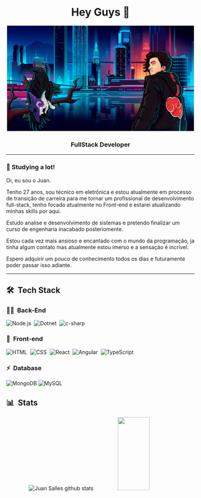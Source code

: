 <h1 align="center">
  Hey Guys 👋
</h1>
<div align="center">
   <!-- <img height="350em" src="./.github/assets/cover_.png"/> -->
   <img width="500em" src="https://raw.githubusercontent.com/JuanSalles/JuanSalles/main/Banner2.png">
</div>

<h3 align="center">
  FullStack Developer
</h3>



***

### 🎯 Studying a lot!

Oi, eu sou o Juan.

Tenho 27 anos, sou técnico em eletrônica e estou atualmente em processo de transição de carreira para me tornar um profissional de desenvolvimento full-stack, tenho focado atualmente no Front-end e estarei atualizando minhas skills por aqui.

Estudo analise e desenvolvimento de sistemas e pretendo finalizar um curso de engenharia inacabado posteriomente.

Estou cada vez mais ansioso e encantado com o mundo da programação, ja tinha algum contato mas atualmente estou imerso e a sensação é incrivel. 

Espero adquirir um pouco de conhecimento todos os dias e futuramente poder passar isso adiante.


***

## 🛠 &nbsp;Tech Stack

### 👩‍💻 &nbsp;Back-End

![Node.js](https://img.shields.io/badge/Node.js-E7ECEB?style=for-the-badge&logo=node.js&logoColor=53D9A2)&nbsp;
![Dotnet](https://img.shields.io/badge/.NET-E7ECEB?style=for-the-badge&logo=dotnet&logoColor=435C6E)&nbsp;
![c-sharp](https://img.shields.io/badge/-C%23-E7ECEB?style=for-the-badge&logo=c-sharp&logoColor=3D5A7A)&nbsp;

### 🎨 &nbsp;Front-end
![HTML](https://img.shields.io/badge/-HTML-E7ECEB?style=for-the-badge&logo=HTML5&logoColor=C86833)&nbsp;
![CSS](https://img.shields.io/badge/-CSS-E7ECEB?style=for-the-badge&logo=CSS3&logoColor=139DFF)&nbsp;
![React](https://img.shields.io/badge/-React-E7ECEB?style=for-the-badge&logo=react&logoColor=1572B6)&nbsp;
![Angular](https://img.shields.io/badge/-Angular-E7ECEB?style=for-the-badge&logo=Angular&logoColor=893121)&nbsp;
![TypeScript](https://img.shields.io/badge/TypeScript-E7ECEB?style=for-the-badge&logo=typescript&logoColor=1572B6)&nbsp;

### ⚡ &nbsp;Database 
![MongoDB](https://img.shields.io/badge/MongoDB-%234ea94b.svg?style=for-the-badge&logo=mongodb&logoColor=white)
![MySQL](https://img.shields.io/badge/mysql-%2300f.svg?style=for-the-badge&logo=mysql&logoColor=white)

## 📊 &nbsp;Stats

<div align="center">  
  <img width="49%" height="195px" src="https://github-readme-stats.vercel.app/api?username=JuanSalles&show_icons=true&count_private=true&hide_border=true&title_color=48c1e2&icon_color=48c1e2&text_color=c9d1d9&bg_color=0d1117" alt="Juan Salles github stats" /> 
  <img width="41%" height="195px" src="https://github-readme-stats.vercel.app/api/top-langs/?username=JuanSalles&layout=compact&hide_border=true&title_color=48c1e2&text_color=48c1e2&bg_color=0d1117" />
</div>
<!--
**JuanSalles/JuanSalles** is a ✨ _special_ ✨ repository because its `README.md` (this file) appears on your GitHub profile.

Here are some ideas to get you started:

- 🔭 I’m currently working on ...
- 🌱 I’m currently learning ...
- 👯 I’m looking to collaborate on ...
- 🤔 I’m looking for help with ...
- 💬 Ask me about ...
- 📫 How to reach me: ...
- 😄 Pronouns: ...
- ⚡ Fun fact: ...
-->
